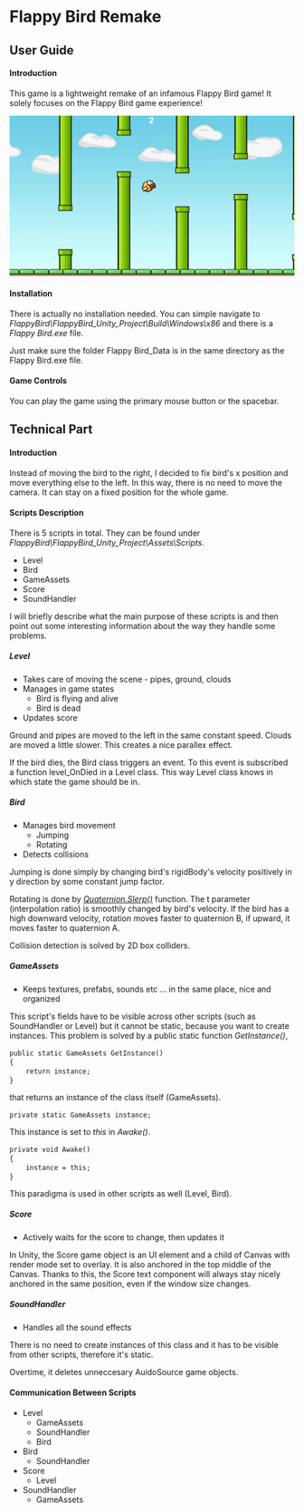 # Flappy Bird Remake
## User Guide
#### Introduction
This game is a lightweight remake of an infamous Flappy Bird game! It solely focuses on the Flappy Bird game experience!


![flappyBirdSnapshotFromTheGame](InGamePhoto.jpeg)

#### Installation
There is actually no installation needed. You can simple navigate to _FlappyBird\FlappyBird\_Unity\_Project\Build\Windows\x86_ and there is a _Flappy Bird.exe_ file. 

Just make sure the folder Flappy Bird_Data is in the same directory as the Flappy Bird.exe file.

#### Game Controls
You can play the game using the primary mouse button or the spacebar.



## Technical Part
#### Introduction
Instead of moving the bird to the right, I decided to fix bird's x position and move everything else to the left. In this way, there is no need to move the camera. It can stay on a fixed position for the whole game.


#### Scripts Description
There is 5 scripts in total. They can be found under _FlappyBird\FlappyBird\_Unity\_Project\Assets\Scripts_.
* Level
* Bird
* GameAssets
* Score
* SoundHandler

I will briefly describe what the main purpose of these scripts is and then point out some interesting information about the way they handle some problems.

##### Level
* Takes care of moving the scene - pipes, ground, clouds
* Manages in game states  
    * Bird is flying and alive
    * Bird is dead
* Updates score

Ground and pipes are moved to the left in the same constant speed. Clouds are moved a little slower. This creates a nice parallex effect.

If the bird dies, the Bird class triggers an event. To this event is subscribed a function level\_OnDied in a  Level class. This way Level class knows in which state the game should be in.

##### Bird
* Manages bird movement
    * Jumping
    * Rotating
* Detects collisions

Jumping is done simply by changing bird's rigidBody's velocity positively in y direction by some constant jump factor.

Rotating is done by [_Quaternion.Slerp()_](https://docs.unity3d.com/ScriptReference/Quaternion.Slerp.html) function. The t parameter (interpolation ratio) is smoothly changed by bird's velocity. If the bird has a high downward velocity, rotation moves faster to quaternion B, if upward, it moves faster to quaternion A. 

Collision detection is solved by 2D box colliders.

##### GameAssets
* Keeps textures, prefabs, sounds etc ... in the same place, nice and organized

This script's fields have to be visible across other scripts (such as SoundHandler or Level) but it cannot be static, because you want to create instances. This problem is solved by a public static function _GetInstance()_,

```
public static GameAssets GetInstance()
{
    return instance;
}
```

that returns an instance of the class itself (GameAssets).

```
private static GameAssets instance;
```

This instance is set to _this_ in _Awake()_.

```
private void Awake()
{
    instance = this;
}
```

This paradigma is used in other scripts as well (Level, Bird).

##### Score
* Actively waits for the score to change, then updates it

In Unity, the Score game object is an UI element and a child of Canvas with render mode set to overlay. It is also anchored in the top middle of the Canvas. Thanks to this, the Score text component will always stay nicely anchored in the same position, even if the window size changes.

##### SoundHandler
* Handles all the sound effects

There is no need to create instances of this class and it has to be visible from other scripts, therefore it's static.

Overtime, it deletes unneccesary AuidoSource game objects.


#### Communication Between Scripts 
* Level
    * GameAssets
    * SoundHandler
    * Bird
* Bird
    * SoundHandler
* Score
    * Level
* SoundHandler
    * GameAssets






